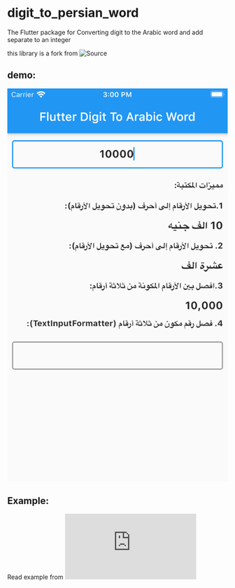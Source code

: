 # digit_to_persian_word

The Flutter package for Converting digit to the Arabic word and add separate to an integer

this library is a fork from ![Source](https://github.com/resfandiari/digit_to_persian_word)

## demo:


![](example1.png)

## Example:

Read example from ![example](https://github.com/m7mdra/digit_to_arabic_word/blob/master/example/lib/main.dart)

